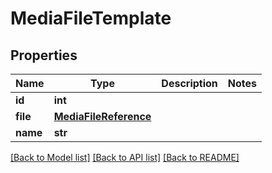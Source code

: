 # MediaFileTemplate


## Properties

Name | Type | Description | Notes
------------ | ------------- | ------------- | -------------
**id** | **int** |  | 
**file** | [**MediaFileReference**](MediaFileReference.md) |  | 
**name** | **str** |  | 

[[Back to Model list]](../README.md#models) [[Back to API list]](../README.md#api-endpoints) [[Back to README]](../README.md)


